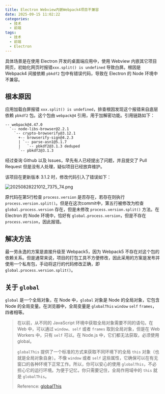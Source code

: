 ```yaml
---
title: Electron Webview内嵌Webpack4项目不兼容
date: 2025-09-15 11:02:22
categories:
  - 技术
  - 前端
tags:
  - 技术
  - 前端
  - Electron
---
```


具体场景是在使用 Electron 开发的桌面端应用中，使用 Webview 内嵌其它项目网页，初始化网页时报错`xxx.split() is undefined` 导致白屏。根因是 Webpack4 间接依赖 `pbkdf2` 包中有错误代码，导致在 Electron 的 Node 环境中不兼容。

## 根本原因

应用加载白屏报错 `xxx.split() is undefined`，排查根因发现这个报错来自底层依赖 `pbkdf2` 包。这个包由 `webpack@4` 引用，用于加解密功能。引用链路如下：

<!-- more -->

```text
-- webpack@4.47.0
  `-- node-libs-browser@2.2.1
    `-- crypto-browserify@3.12.1
      +-- browserify-sign@4.2.3
      | `-- parse-asn1@5.1.7
      |   `-- pbkdf2@3.1.3 deduped
      `-- pbkdf2@3.1.3
```

经过查询 Github 以及 Issues，早先有人已经提出了问题，并且提交了 Pull Request 但是没有人处理，疑似项目已经放弃维护。

该项目在更新版本 3.1.2 时，修改代码引入了错误如下：

![20250828221012_7375_74.png](20250828221012_7375_74.png)

原代码在第5行检查 `process.version` 是否存在，若存在则执行 `process.version.split()`。但是在这次commit中，第五行被修改为检查 `global.process.version` 存在，但是未修改 `process.version.split()` 方法。在 Electron 的 Node 环境中，恰好有 `global.process.version`，但是不存在 `process.version`，因此报错。

## 解决方法

最一劳永逸的方案是直接升级至 Webpack5，因为 Webpack5 不存在对这个包的依赖关系。但是通常来说，项目的打包工具不方便修改，因此采用的方案是发布并使用一个私有包，手动将这行的代码修改正确，即 `global.process.version.split()`。

## 关于 `global`

`global` 是一个全局对象，在 Node 中，`global` 对象是 Node 的全局对象，它包含 Node 的全局变量。在浏览器中，全局变量是 `globalThis` `window` `self` `frames`，四者相等。

> 在以前，从不同的 JavaScript 环境中获取全局对象需要不同的语句。在 Web 中，可以通过 `window`、`self` 或者 `frames` 取到全局对象，但是在 Web Workers 中，只有 `self` 可以。在 Node.js 中，它们都无法获取，必须使用 global。
> 
> `globalThis` 提供了一个标准的方式来获取不同环境下的全局 `this` 对象（也就是全局对象自身）。不像 `window` 或者 `self` 这些属性，它确保可以在有无窗口的各种环境下正常工作。所以，你可以安心的使用 `globalThis`，不必担心它的运行环境。为便于记忆，你只需要记住，全局作用域中的 `this` 就是 `globalThis`。
>
> Reference: [globalThis](https://developer.mozilla.org/zh-CN/docs/Web/JavaScript/Reference/Global_Objects/globalThis)

